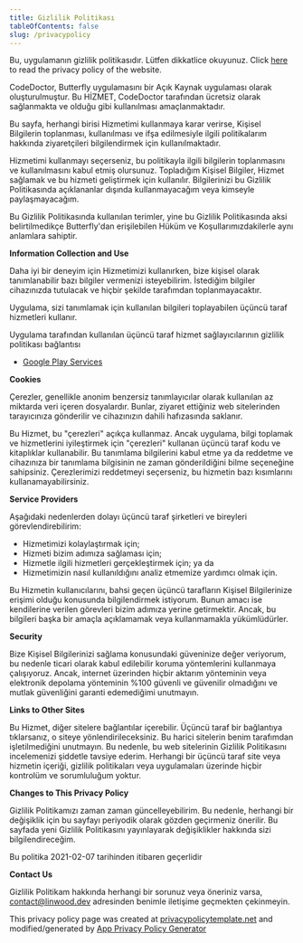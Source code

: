 ```yaml
---
title: Gizlilik Politikası
tableOfContents: false
slug: /privacypolicy
---
```


Bu, uygulamanın gizlilik politikasıdır. Lütfen dikkatlice okuyunuz.
Click [here](https://go.linwood.dev/privacypolicy) to read the privacy policy of the website.

CodeDoctor, Butterfly uygulamasını bir Açık Kaynak uygulaması olarak oluşturulmuştur. Bu HİZMET, CodeDoctor tarafından ücretsiz olarak sağlanmakta ve olduğu gibi kullanılması amaçlanmaktadır.

Bu sayfa, herhangi birisi Hizmetimi kullanmaya karar verirse, Kişisel Bilgilerin toplanması, kullanılması ve ifşa edilmesiyle ilgili politikalarım hakkında ziyaretçileri bilgilendirmek için kullanılmaktadır.

Hizmetimi kullanmayı seçerseniz, bu politikayla ilgili bilgilerin toplanmasını ve kullanılmasını kabul etmiş olursunuz. Topladığım Kişisel Bilgiler, Hizmet sağlamak ve bu hizmeti geliştirmek için kullanılır. Bilgilerinizi bu Gizlilik Politikasında açıklananlar dışında kullanmayacağım veya kimseyle paylaşmayacağım.

Bu Gizlilik Politikasında kullanılan terimler, yine bu Gizlilik Politikasında aksi belirtilmedikçe Butterfly'dan erişilebilen Hüküm ve Koşullarımızdakilerle aynı anlamlara sahiptir.

**Information Collection and Use**

Daha iyi bir deneyim için Hizmetimizi kullanırken, bize kişisel olarak tanımlanabilir bazı bilgiler vermenizi isteyebilirim. İstediğim bilgiler cihazınızda tutulacak ve hiçbir şekilde tarafımdan toplanmayacaktır.

Uygulama, sizi tanımlamak için kullanılan bilgileri toplayabilen üçüncü taraf hizmetleri kullanır.

Uygulama tarafından kullanılan üçüncü taraf hizmet sağlayıcılarının gizlilik politikası bağlantısı

- [Google Play Services](https://www.google.com/policies/privacy/)

**Cookies**

Çerezler, genellikle anonim benzersiz tanımlayıcılar olarak kullanılan az miktarda veri içeren dosyalardır. Bunlar, ziyaret ettiğiniz web sitelerinden tarayıcınıza gönderilir ve cihazınızın dahili hafızasında saklanır.

Bu Hizmet, bu "çerezleri" açıkça kullanmaz. Ancak uygulama, bilgi toplamak ve hizmetlerini iyileştirmek için "çerezleri" kullanan üçüncü taraf kodu ve kitaplıklar kullanabilir. Bu tanımlama bilgilerini kabul etme ya da reddetme ve cihazınıza bir tanımlama bilgisinin ne zaman gönderildiğini bilme seçeneğine sahipsiniz. Çerezlerimizi reddetmeyi seçerseniz, bu hizmetin bazı kısımlarını kullanamayabilirsiniz.

**Service Providers**

Aşağıdaki nedenlerden dolayı üçüncü taraf şirketleri ve bireyleri görevlendirebilirim:

- Hizmetimizi kolaylaştırmak için;
- Hizmeti bizim adımıza sağlaması için;
- Hizmetle ilgili hizmetleri gerçekleştirmek için; ya da
- Hizmetimizin nasıl kullanıldığını analiz etmemize yardımcı olmak için.

Bu Hizmetin kullanıcılarını, bahsi geçen üçüncü tarafların Kişisel Bilgilerinize erişimi olduğu konusunda bilgilendirmek istiyorum. Bunun amacı ise kendilerine verilen görevleri bizim adımıza yerine getirmektir. Ancak, bu bilgileri başka bir amaçla açıklamamak veya kullanmamakla yükümlüdürler.

**Security**

Bize Kişisel Bilgilerinizi sağlama konusundaki güveninize değer veriyorum, bu nedenle ticari olarak kabul edilebilir koruma yöntemlerini kullanmaya çalışıyoruz. Ancak, internet üzerinden hiçbir aktarım yönteminin veya elektronik depolama yönteminin %100 güvenli ve güvenilir olmadığını ve mutlak güvenliğini garanti edemediğimi unutmayın.

**Links to Other Sites**

Bu Hizmet, diğer sitelere bağlantılar içerebilir. Üçüncü taraf bir bağlantıya tıklarsanız, o siteye yönlendirileceksiniz. Bu harici sitelerin benim tarafımdan işletilmediğini unutmayın. Bu nedenle, bu web sitelerinin Gizlilik Politikasını incelemenizi şiddetle tavsiye ederim. Herhangi bir üçüncü taraf site veya hizmetin içeriği, gizlilik politikaları veya uygulamaları üzerinde hiçbir kontrolüm ve sorumluluğum yoktur.

**Changes to This Privacy Policy**

Gizlilik Politikamızı zaman zaman güncelleyebilirim. Bu nedenle, herhangi bir değişiklik için bu sayfayı periyodik olarak gözden geçirmeniz önerilir. Bu sayfada yeni Gizlilik Politikasını yayınlayarak değişiklikler hakkında sizi bilgilendireceğim.

Bu politika 2021-02-07 tarihinden itibaren geçerlidir

**Contact Us**

Gizlilik Politikam hakkında herhangi bir sorunuz veya öneriniz varsa, contact@linwood.dev adresinden benimle iletişime geçmekten çekinmeyin.

This privacy policy page was created at [privacypolicytemplate.net](https://privacypolicytemplate.net) and modified/generated
by [App Privacy Policy Generator](https://app-privacy-policy-generator.nisrulz.com/)
